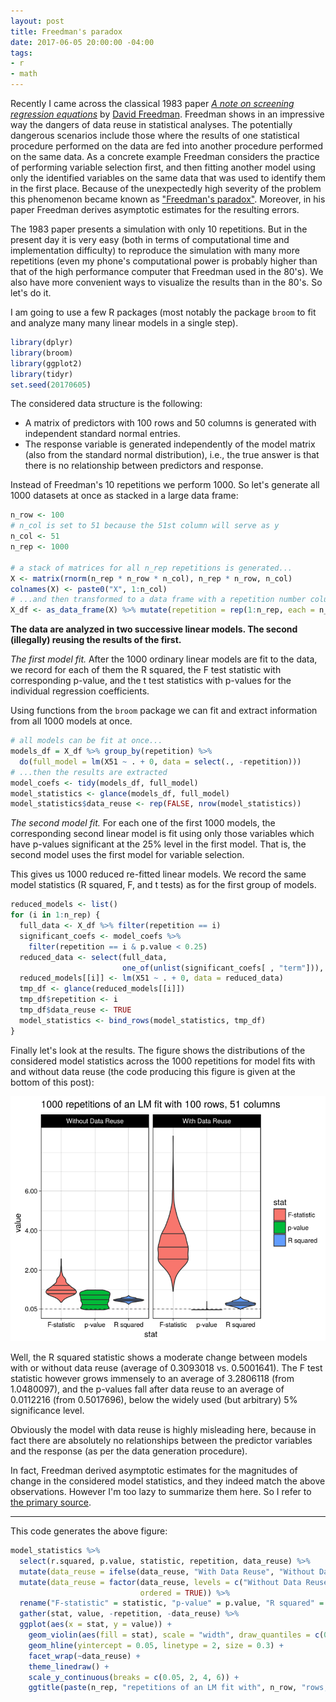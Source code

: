 ```yaml
---
layout: post
title: Freedman's paradox
date: 2017-06-05 20:00:00 -04:00
tags:
- r
- math
---
```


Recently I came across the classical 1983 paper [*A note on screening regression equations*](http://www.public.asu.edu/~gasweete/crj604/readings/1983-Freedman%20(Screening%20Regression%20Equations).pdf) by [David Freedman](https://en.wikipedia.org/wiki/David_A._Freedman). Freedman shows in an impressive way the dangers of data reuse in statistical analyses. The potentially dangerous scenarios include those where the results of one statistical procedure performed on the data are fed into another procedure performed on the same data. As a concrete example Freedman considers the practice of performing variable selection first, and then fitting another model using only the identified variables on the same data that was used to identify them in the first place. Because of the unexpectedly high severity of the problem this phenomenon became known as ["Freedman's paradox"](https://en.wikipedia.org/wiki/Freedman%27s_paradox). Moreover, in his paper Freedman derives asymptotic estimates for the resulting errors.

The 1983 paper presents a simulation with only 10 repetitions. But in the present day it is very easy (both in terms of computational time and implementation difficulty) to reproduce the simulation with many more repetitions (even my phone's computational power is probably higher than that of the high performance computer that Freedman used in the 80's). We also have more convenient ways to visualize the results than in the 80's. So let's do it.

I am going to use a few R packages (most notably the package `broom` to fit and analyze many many linear models in a single step).


```r
library(dplyr)
library(broom)
library(ggplot2)
library(tidyr)
set.seed(20170605)
```

The considered data structure is the following:

* A matrix of predictors with 100 rows and 50 columns is generated with independent standard normal entries.
* The response variable is generated independently of the model matrix (also from the standard normal distribution), i.e., the true answer is that there is no relationship between predictors and response.

Instead of Freedman's 10 repetitions we perform 1000. So let's generate all 1000 datasets at once as stacked in a large data frame:


```r
n_row <- 100
# n_col is set to 51 because the 51st column will serve as y
n_col <- 51
n_rep <- 1000

# a stack of matrices for all n_rep repetitions is generated...
X <- matrix(rnorm(n_rep * n_row * n_col), n_rep * n_row, n_col)
colnames(X) <- paste0("X", 1:n_col)
# ...and then transformed to a data frame with a repetition number column
X_df <- as_data_frame(X) %>% mutate(repetition = rep(1:n_rep, each = n_row))
```

**The data are analyzed in two successive linear models. The second (illegally) reusing the results of the first.**

*The first model fit.*
After the 1000 ordinary linear models are fit to the data, we record for each of them the R squared, the F test statistic with corresponding p-value, and the t test statistics with p-values for the individual regression coefficients.

Using functions from the `broom` package we can fit and extract information from all 1000 models at once.


```r
# all models can be fit at once...
models_df = X_df %>% group_by(repetition) %>%
  do(full_model = lm(X51 ~ . + 0, data = select(., -repetition)))
# ...then the results are extracted
model_coefs <- tidy(models_df, full_model)
model_statistics <- glance(models_df, full_model)
model_statistics$data_reuse <- rep(FALSE, nrow(model_statistics))
```

*The second model fit.*
For each one of the first 1000 models, the corresponding second linear model is fit using only those variables which have p-values significant at the 25% level in the first model.
That is, the second model uses the first model for variable selection.

This gives us 1000 reduced re-fitted linear models. We record the same model statistics (R squared, F, and t tests) as for the first group of models.


```r
reduced_models <- list()
for (i in 1:n_rep) {
  full_data <- X_df %>% filter(repetition == i)
  significant_coefs <- model_coefs %>%
    filter(repetition == i & p.value < 0.25)
  reduced_data <- select(full_data,
                         one_of(unlist(significant_coefs[ , "term"])), X51)
  reduced_models[[i]] <- lm(X51 ~ . + 0, data = reduced_data)
  tmp_df <- glance(reduced_models[[i]])
  tmp_df$repetition <- i
  tmp_df$data_reuse <- TRUE
  model_statistics <- bind_rows(model_statistics, tmp_df)
}
```

Finally let's look at the results. The figure shows the distributions of the considered model statistics across the 1000 repetitions for model fits with and without data reuse (the code producing this figure is given at the bottom of this post):

![plot of chunk unnamed-chunk-5](/images/2017-6-5-Freedmans_paradox/unnamed-chunk-5-1.png)

Well, the R squared statistic shows a moderate change between models with or without data reuse (average of 0.3093018 vs. 0.5001641). The F test statistic however grows immensely to an average of 3.2806118 (from 1.0480097), and the p-values fall after data reuse to an average of 0.0112216 (from 0.5017696), below the widely used (but arbitrary) 5% significance level.

Obviously the model with data reuse is highly misleading here, because in fact there are absolutely no relationships between the predictor variables and the response (as per the data generation procedure).

In fact, Freedman derived asymptotic estimates for the magnitudes of change in the considered model statistics, and they indeed match the above observations. However I'm too lazy to summarize them here. So I refer to [the primary source](http://www.public.asu.edu/~gasweete/crj604/readings/1983-Freedman%20(Screening%20Regression%20Equations).pdf).


-----------
This code generates the above figure:

```r
model_statistics %>%
  select(r.squared, p.value, statistic, repetition, data_reuse) %>%
  mutate(data_reuse = ifelse(data_reuse, "With Data Reuse", "Without Data Reuse")) %>%
  mutate(data_reuse = factor(data_reuse, levels = c("Without Data Reuse", "With Data Reuse"),
                             ordered = TRUE)) %>%
  rename("F-statistic" = statistic, "p-value" = p.value, "R squared" = r.squared) %>%
  gather(stat, value, -repetition, -data_reuse) %>%
  ggplot(aes(x = stat, y = value)) +
    geom_violin(aes(fill = stat), scale = "width", draw_quantiles = c(0.25, 0.5, 0.75)) +
    geom_hline(yintercept = 0.05, linetype = 2, size = 0.3) +
    facet_wrap(~data_reuse) +
    theme_linedraw() +
    scale_y_continuous(breaks = c(0.05, 2, 4, 6)) +
    ggtitle(paste(n_rep, "repetitions of an LM fit with", n_row, "rows,", n_col, "columns"))
```
